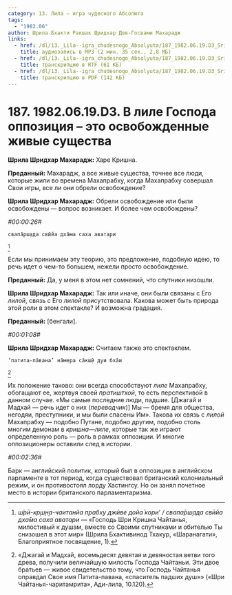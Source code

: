 ```yaml
---
category: 13. Лила — игра чудесного Абсолюта
tags:
  - "1982.06"
author: Шрила Бхакти Ракшак Шридхар Дев-Госвами Махарадж
links:
  - href: /dl/13._Lila--igra_chudesnogo_Absolyuta/187_1982.06.19.D3_SridharMj_V_lile_Gospoda_oppozicija_%E2%80%93_jeto_osvobozhdennye_zhivye_sushhestva.mp3
    title: аудиозапись в MP3 (2 мин. 35 сек., 2,8 МБ)
  - href: /dl/13._Lila--igra_chudesnogo_Absolyuta/187_1982.06.19.D3_SridharMj_V_lile_Gospoda_oppozicija_-_jeto_osvobozhdennye_zhivye_sushhestva.rtf
    title: транскрипцию в RTF (61 КБ)
  - href: /dl/13._Lila--igra_chudesnogo_Absolyuta/187_1982.06.19.D3_SridharMj_V_lile_Gospoda_oppozicija_-_jeto_osvobozhdennye_zhivye_sushhestva.pdf
    title: транскрипцию в PDF (142 КБ)
---
```


# 187. 1982.06.19.D3. В лиле Господа оппозиция – это освобожденные живые существа

**Шрила Шридхар Махарадж:** Харе Кришна.

**Преданный:** Махарадж, а все живые существа, точнее все люди, которые жили во времена Махапрабху, когда Махапрабху совершал Свои игры, все ли они обрели освобождение?

**Шрила Шридхар Махарадж:** Обрели освобождение или были освобождены — вопрос возникает. И более чем освобождены?

*#00:00:26#*

    свапа̄рш̣ада свӣйа дха̄ма саха аватари
[^_ftn1]

Если мы принимаем эту теорию, это предложение, подобную идею, то речь идет о чем-то большем, нежели просто освобождение.

**Преданный:** Да, у меня в этом нет сомнений, что спутники низошли.

**Шрила Шридхар Махарадж:** Так или иначе, они были связаны с Его *лилой*, связь с Его *лилой* присутствовала. Какова может быть природа этой роли в этом спектакле? И возможна градация.

**Преданный:** [бенгали].

*#00:01:08#*

**Шрила Шридхар Махарадж:** Считаем также это спектаклем.

    ‘патита-па̄вана’ на̄мера са̄кш̣ӣ дуи бха̄и
[^_ftn2]

Их положение таково: они всегда способствуют *лиле* Махапрабху, обогащают ее, жертвуя своей *пратиштхой*, то есть перспективой в данном случае. «Мы самые последние люди, падшие. [Джагай и Мадхай — речь идет о них (*переводчик*)] Мы — бремя для общества, негодяи, преступники, и мы были спасены Им». Такова их связь с *лилой* Махапрабху — подобно Путане, подобно другим, подобно столь многим демонам в *кришна*—*лиле*, которые так же играют определенную роль — роль в рамках оппозиции. И многие оппозиционеры оставили след в истории.

*#00:02:36#*

Барк — английский политик, который был в оппозиции в английском парламенте в тот период, когда существовал британский колониальный режим, и он противостоял лорду Хастингсу. Но он занял почетное место в истории британского парламентаризма.



[^_ftn1]: *ш́рӣ-кр̣ш̣н̣а-чаитанйа прабху джӣве дойа̄ кори’ / свапа̄рш̣ада свӣйа дха̄ма саха аватари* — «Господь Шри Кришна Чайтанья, милостивый к душам, вместе со Своими спутниками и обителью Ты снизошел в этот мир» (Шрила Бхактивинод Тхакур, «Шаранагати», Благоприятное посвящение, 1).

[^_ftn2]: «Джагай и Мадхай, восемьдесят девятая и девяностая ветви того древа, получили величайшую милость Господа Чайтаньи. Эти двое братьев — живое свидетельство тому, что Господь Чайтанья оправдал Свое имя Патита-павана, «спаситель падших душ»» («Шри Чайтанья-чаритамрита», Ади-лила, 10.120).

